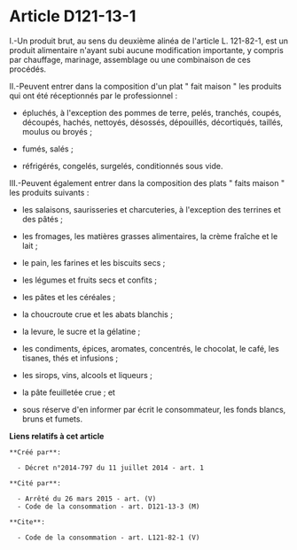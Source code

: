 # Article D121-13-1

I.-Un produit brut, au sens du deuxième alinéa de l'article L. 121-82-1, est un produit alimentaire n'ayant subi aucune
modification importante, y compris par chauffage, marinage, assemblage ou une combinaison de ces procédés. 

II.-Peuvent entrer dans la composition d'un plat " fait maison " les produits qui ont été réceptionnés par le professionnel :

- épluchés, à l'exception des pommes de terre, pelés, tranchés, coupés, découpés, hachés, nettoyés, désossés, dépouillés,
décortiqués, taillés, moulus ou broyés ;

- fumés, salés ;

- réfrigérés, congelés, surgelés, conditionnés sous vide. 

III.-Peuvent également entrer dans la composition des plats " faits maison " les produits suivants :

- les salaisons, saurisseries et charcuteries, à l'exception des terrines et des pâtés ;

- les fromages, les matières grasses alimentaires, la crème fraîche et le lait ;

- le pain, les farines et les biscuits secs ;

- les légumes et fruits secs et confits ;

- les pâtes et les céréales ;

- la choucroute crue et les abats blanchis ;

- la levure, le sucre et la gélatine ;

- les condiments, épices, aromates, concentrés, le chocolat, le café, les tisanes, thés et infusions ;

- les sirops, vins, alcools et liqueurs ;

- la pâte feuilletée crue ; et

- sous réserve d'en informer par écrit le consommateur, les fonds blancs, bruns et fumets.

**Liens relatifs à cet article**

	**Créé par**:

	  - Décret n°2014-797 du 11 juillet 2014 - art. 1

	**Cité par**:

	  - Arrêté du 26 mars 2015 - art. (V)
	  - Code de la consommation - art. D121-13-3 (M)

	**Cite**:

	  - Code de la consommation - art. L121-82-1 (V)
